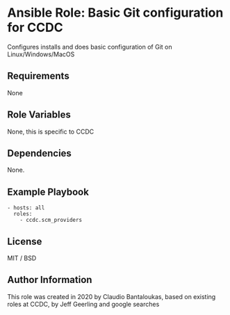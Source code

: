 # Ansible Role: Basic Git configuration for CCDC

Configures installs and does basic configuration of Git on Linux/Windows/MacOS

## Requirements

None

## Role Variables

None, this is specific to CCDC

## Dependencies

None.

## Example Playbook

    - hosts: all
      roles:
        - ccdc.scm_providers

## License

MIT / BSD

## Author Information

This role was created in 2020 by Claudio Bantaloukas, based on existing roles at CCDC, by Jeff Geerling and google searches